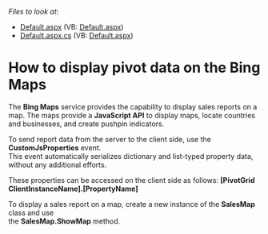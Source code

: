 <!-- default file list -->
*Files to look at*:

* [Default.aspx](./CS/WebSite/Default.aspx) (VB: [Default.aspx](./VB/WebSite/Default.aspx))
* [Default.aspx.cs](./CS/WebSite/Default.aspx.cs) (VB: [Default.aspx](./VB/WebSite/Default.aspx))
<!-- default file list end -->
# How to display pivot data on the Bing Maps


<p>The <strong>Bing Maps</strong>  service provides the capability to display sales reports on a map. The maps provide a <strong>JavaScript API</strong> to display maps, locate countries and businesses, and create pushpin indicators.</p><p>To send report data from the server to the client side, use the <strong>CustomJsProperties</strong> event.<br />
This event automatically serializes dictionary and list-typed property data, without any additional efforts.</p><p>These properties can be accessed on the client side as follows: <strong>[PivotGrid ClientInstanceName].[PropertyName]</strong></p><p>To display a sales report on a map, create a new instance of the <strong>SalesMap</strong> class and use<br />
the <strong>SalesMap.ShowMap</strong> method.</p>

<br/>


